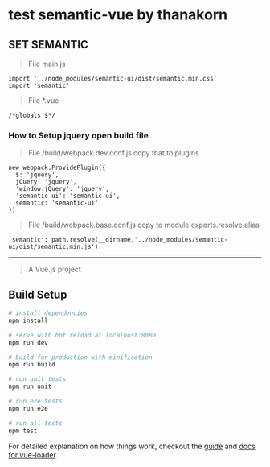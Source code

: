 # test semantic-vue by thanakorn


## SET SEMANTIC

> File main.js

```
import '../node_modules/semantic-ui/dist/semantic.min.css'
import 'semantic'
```
> File *.vue

```
/*globals $*/
```
### How to Setup jquery open build file
> File /build/webpack.dev.conf.js copy that to plugins

```
new webpack.ProvidePlugin({
  $: 'jquery',
  jQuery: 'jquery',
  'window.jQuery': 'jquery',
  'semantic-ui': 'semantic-ui',
  semantic: 'semantic-ui'
})
```
> File /build/webpack.base.conf.js copy to module.exports.resolve.alias

```
'semantic': path.resolve(__dirname,'../node_modules/semantic-ui/dist/semantic.min.js')
```
___

> A Vue.js project

## Build Setup

``` bash
# install dependencies
npm install

# serve with hot reload at localhost:8080
npm run dev

# build for production with minification
npm run build

# run unit tests
npm run unit

# run e2e tests
npm run e2e

# run all tests
npm test
```

For detailed explanation on how things work, checkout the [guide](http://vuejs-templates.github.io/webpack/) and [docs for vue-loader](http://vuejs.github.io/vue-loader).
